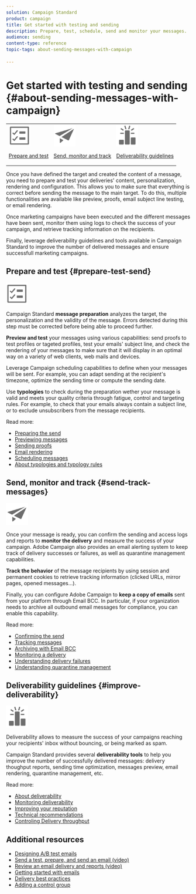 ```yaml
---
solution: Campaign Standard
product: campaign
title: Get started with testing and sending
description: Prepare, test, schedule, send and monitor your messages.
audience: sending
content-type: reference
topic-tags: about-sending-messages-with-campaign

---
```


# Get started with testing and sending {#about-sending-messages-with-campaign}

<table>
<tr>
<td><img src="assets/do-not-localize/icon_prepare.svg" width="60px"><p><a href="#prepare-test-send">Prepare and test</a></p></td>
<td><img src="assets/do-not-localize/icon_send.svg" width="60px"><p><a href="#send-track-messages">Send, monitor and track</a></p></td>
<td><img src="assets/do-not-localize/icon_deliverability.svg" width="60px"><p><a href="#improve-deliverability">Deliverability guidelines</a></p></td></tr>
</table>

Once you have defined the target and created the content of a message, you need to prepare and test your deliveries' content, personalization, rendering and configuration. This allows you to make sure that everything is correct before sending the message to the main target. To do this, multiple functionalities are available like preview, proofs, email subject line testing, or email rendering.

Once marketing campaigns have been executed and the different messages have been sent, monitor them using logs to check the success of your campaign, and retrieve tracking information on the recipients.

Finally, leverage deliverability guidelines and tools available in Campaign Standard to improve the number of delivered messages and ensure successfull marketing campaigns.

## Prepare and test {#prepare-test-send}

<img src="assets/do-not-localize/icon_prepare.svg" width="60px">

Campaign Standard **message preparation** analyzes the target, the personalization and the validity of the message. Errors detected during this step must be corrected before being able to proceed further.

**Preview and test** your messages using various capabilities: send proofs to test profiles or tageted profiles, test your emails' subject line, and check the rendering of your messages to make sure that it will display in an optimal way on a variety of web clients, web mails and devices.

Leverage Campaign scheduling capabilities to define when your messages will be sent. For example, you can adapt sending at the recipient's timezone, optimize the sending time or compute the sending date.

Use **typologies** to check during the preparation wether your message is valid and meets your quality criteria through fatigue, control and targeting rules. For example, to check that your emails always contain a subject line, or to exclude unsubscribers from the message recipients.

Read more:

* [Preparing the send](../../sending/using/preparing-the-send.md)
* [Previewing messages](../../sending/using/previewing-messages.md)
* [Sending proofs](../../sending/using/sending-proofs.md)
* [Email rendering](../../sending/using/email-rendering.md)
* [Scheduling messages](../../sending/using/about-scheduling-messages.md)
* [About typologies and typology rules](../../sending/using/about-typology-rules.md)

## Send, monitor and track {#send-track-messages}

<img src="assets/do-not-localize/icon_send.svg"  width="60px">

Once your message is ready, you can confirm the sending and access logs and reports to **monitor the delivery** and measure the success of your campaign. Adobe Campaign also provides an email alerting system to keep track of delivery successes or failures, as well as quarantine management capabilities.

**Track the behavior** of the message recipients by using session and permanent cookies to retrieve tracking information (clicked URLs, mirror pages, opened messages...).

Finally, you can configure Adobe Campaign to **keep a copy of emails** sent from your platform through Email BCC. In particular, if your organization needs to archive all outbound email messages for compliance, you can enable this capability.

Read more:

* [Confirming the send](../../sending/using/confirming-the-send.md)
* [Tracking messages](../../sending/using/tracking-messages.md)
* [Archiving with Email BCC](../../sending/using/archiving.md)
* [Monitoring a delivery](../../sending/using/monitoring-a-delivery.md)
* [Understanding delivery failures](../../sending/using/understanding-delivery-failures.md)
* [Understanding quarantine management](../../sending/using/understanding-quarantine-management.md)

## Deliverability guidelines {#improve-deliverability}

<img src="assets/do-not-localize/icon_deliverability.svg"  width="60px">

Deliverability allows to measure the success of your campaigns reaching your recipients' inbox without bouncing, or being marked as spam.

Campaign Standard provides several **deliverability tools** to help you improve the number of successfully delivered messages: delivery thoughput reports, sending time optimization, messages preview, email rendering, quarantine management, etc.

Read more:

* [About deliverability](../../sending/using/about-deliverability.md)
* [Monitoring deliverability](../../sending/using/monitor-deliverability.md)
* [Improving your reputation](../../sending/using/improving-reputation.md)
* [Technical recommendations](../../sending/using/technical-recommendations.md)
* [Controling Delivery throughput](../../reporting/using/delivery-throughput.md)

## Additional resources

* [Designing A/B test emails](../../channels/using/designing-an-a-b-test-email.md)
* [Send a test, prepare, and send an email (video)](https://docs.adobe.com/content/help/en/campaign-standard-learn/tutorials/communication-channels/email/sending-test-preparing-sending-email.html)
* [Review an email delivery and reports (video)](https://docs.adobe.com/content/help/en/campaign-standard-learn/tutorials/communication-channels/email/reviewing-personalized-email-delivery-and-reports.html)
* [Getting started with emails](https://helpx.adobe.com/campaign/kb/acs-get-started-with-emails.html)
* [Delivery best practices](../../sending/using/delivery-best-practices.md)
* [Adding a control group](../../sending/using/control-group.md)
